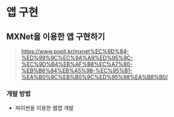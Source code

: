 # 앱 구현

## MXNet을 이용한 앱 구현하기
 > https://www.popit.kr/mxnet%EC%9D%84-%ED%99%9C%EC%9A%A9%ED%95%9C-%EC%9D%B4%EB%AF%B8%EC%A7%80-%EB%B6%84%EB%A5%98-%EC%95%B1-%EA%B0%9C%EB%B0%9C%ED%95%98%EA%B8%B0/

 ### 개발 방법
  * 파이썬을 이용한 웹앱 개발


  